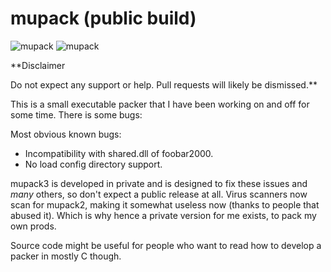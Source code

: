 # mupack (public build)

![mupack](https://rebote.net/linkage/mupack2_1.PNG)
![mupack](https://rebote.net/linkage/mupack2_2.PNG)

**Disclaimer

Do not expect any support or help. Pull requests will likely be dismissed.**


This is a small executable packer that I have been working on and off for some time. 
There is some bugs:

Most obvious known bugs:
* Incompatibility with shared.dll of foobar2000.
* No load config directory support.

mupack3 is developed in private and is designed to fix these issues and *many* others, so don't expect a public release at all.
Virus scanners now scan for mupack2, making it somewhat useless now (thanks to people that abused it). 
Which is why hence a private version for me exists, to pack my own prods.

Source code might be useful for people who want to read how to develop a packer in mostly C though. 

